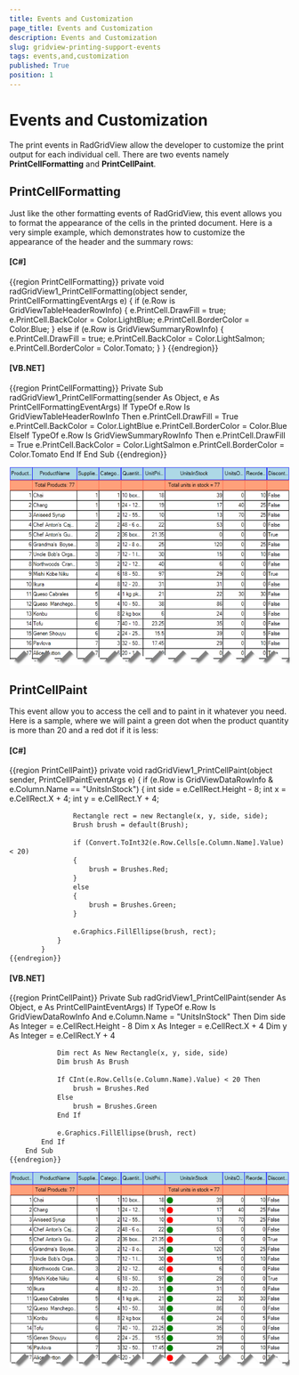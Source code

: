 ```yaml
---
title: Events and Customization
page_title: Events and Customization
description: Events and Customization
slug: gridview-printing-support-events
tags: events,and,customization
published: True
position: 1
---
```


# Events and Customization



The print events in RadGridView allow the developer to customize the print output for 
        	each individual cell. There are two events namely __PrintCellFormatting__ 
        	and __PrintCellPaint__.
        

## PrintCellFormatting

Just like the other formatting events of RadGridView, this event allows you to format the appearance of 
     		the cells in the printed document. Here is a very simple example, which demonstrates how to customize
     		the appearance of the header and the summary rows:
     	

#### __[C#]__

{{region PrintCellFormatting}}
	        private void radGridView1_PrintCellFormatting(object sender, PrintCellFormattingEventArgs e)
	        {
	            if (e.Row is GridViewTableHeaderRowInfo)
	            {
	                e.PrintCell.DrawFill = true;
	                e.PrintCell.BackColor = Color.LightBlue;
	                e.PrintCell.BorderColor = Color.Blue;
	            }
	            else if (e.Row is GridViewSummaryRowInfo)
	            {
	                e.PrintCell.DrawFill = true;
	                e.PrintCell.BackColor = Color.LightSalmon;
	                e.PrintCell.BorderColor = Color.Tomato;
	            }
	        }
	{{endregion}}



#### __[VB.NET]__

{{region PrintCellFormatting}}
	    Private Sub radGridView1_PrintCellFormatting(sender As Object, e As PrintCellFormattingEventArgs)
	        If TypeOf e.Row Is GridViewTableHeaderRowInfo Then
	            e.PrintCell.DrawFill = True
	            e.PrintCell.BackColor = Color.LightBlue
	            e.PrintCell.BorderColor = Color.Blue
	        ElseIf TypeOf e.Row Is GridViewSummaryRowInfo Then
	            e.PrintCell.DrawFill = True
	            e.PrintCell.BackColor = Color.LightSalmon
	            e.PrintCell.BorderColor = Color.Tomato
	        End If
	    End Sub
	{{endregion}}

![gridview-printing-support-events 001](images/gridview-printing-support-events001.png)

## PrintCellPaint

This event allow you to access the cell and to paint in it whatever you need. Here is a sample, where
        we will paint a green dot when the product quantity is more than 20 and a red dot if it is less:

#### __[C#]__

{{region PrintCellPaint}}
	        private void radGridView1_PrintCellPaint(object sender, PrintCellPaintEventArgs e)
	        {
	            if (e.Row is GridViewDataRowInfo & e.Column.Name == "UnitsInStock")
	            {
	                int side = e.CellRect.Height - 8;
	                int x = e.CellRect.X + 4;
	                int y = e.CellRect.Y + 4;
	
	                Rectangle rect = new Rectangle(x, y, side, side);
	                Brush brush = default(Brush);
	
	                if (Convert.ToInt32(e.Row.Cells[e.Column.Name].Value) < 20)
	                {
	                    brush = Brushes.Red;
	                }
	                else
	                {
	                    brush = Brushes.Green;
	                }
	
	                e.Graphics.FillEllipse(brush, rect);
	            }
	        }
	{{endregion}}



#### __[VB.NET]__

{{region PrintCellPaint}}
	    Private Sub radGridView1_PrintCellPaint(sender As Object, e As PrintCellPaintEventArgs)
	        If TypeOf e.Row Is GridViewDataRowInfo And e.Column.Name = "UnitsInStock" Then
	            Dim side As Integer = e.CellRect.Height - 8
	            Dim x As Integer = e.CellRect.X + 4
	            Dim y As Integer = e.CellRect.Y + 4
	
	            Dim rect As New Rectangle(x, y, side, side)
	            Dim brush As Brush
	
	            If CInt(e.Row.Cells(e.Column.Name).Value) < 20 Then
	                brush = Brushes.Red
	            Else
	                brush = Brushes.Green
	            End If
	
	            e.Graphics.FillEllipse(brush, rect)
	        End If
	    End Sub
	{{endregion}}

![gridview-printing-support-events 002](images/gridview-printing-support-events002.png)
